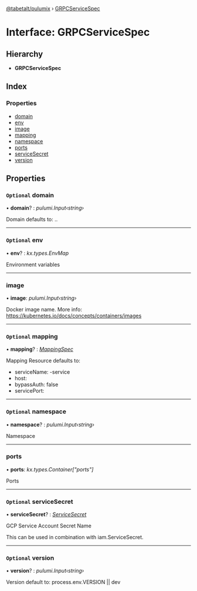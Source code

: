 [@tabetalt/pulumix](../README.md) › [GRPCServiceSpec](grpcservicespec.md)

# Interface: GRPCServiceSpec

## Hierarchy

* **GRPCServiceSpec**

## Index

### Properties

* [domain](grpcservicespec.md#optional-domain)
* [env](grpcservicespec.md#optional-env)
* [image](grpcservicespec.md#image)
* [mapping](grpcservicespec.md#optional-mapping)
* [namespace](grpcservicespec.md#optional-namespace)
* [ports](grpcservicespec.md#ports)
* [serviceSecret](grpcservicespec.md#optional-servicesecret)
* [version](grpcservicespec.md#optional-version)

## Properties

### `Optional` domain

• **domain**? : *pulumi.Input‹string›*

Domain
defaults to: <name>.<mayor-version>.<default-domain>

___

### `Optional` env

• **env**? : *kx.types.EnvMap*

Environment variables

___

###  image

• **image**: *pulumi.Input‹string›*

Docker image name.
More info: https://kubernetes.io/docs/concepts/containers/images

___

### `Optional` mapping

• **mapping**? : *[MappingSpec](mappingspec.md)*

Mapping Resource
defaults to:
 - serviceName: <name>-service
 - host: <domain>
 - bypassAuth: false
 - servicePort: <port>

___

### `Optional` namespace

• **namespace**? : *pulumi.Input‹string›*

Namespace

___

###  ports

• **ports**: *kx.types.Container["ports"]*

Ports

___

### `Optional` serviceSecret

• **serviceSecret**? : *[ServiceSecret](../classes/servicesecret.md)*

GCP Service Account Secret Name

This can be used in combination with iam.ServiceSecret.

___

### `Optional` version

• **version**? : *pulumi.Input‹string›*

Version
default to: process.env.VERSION || dev
